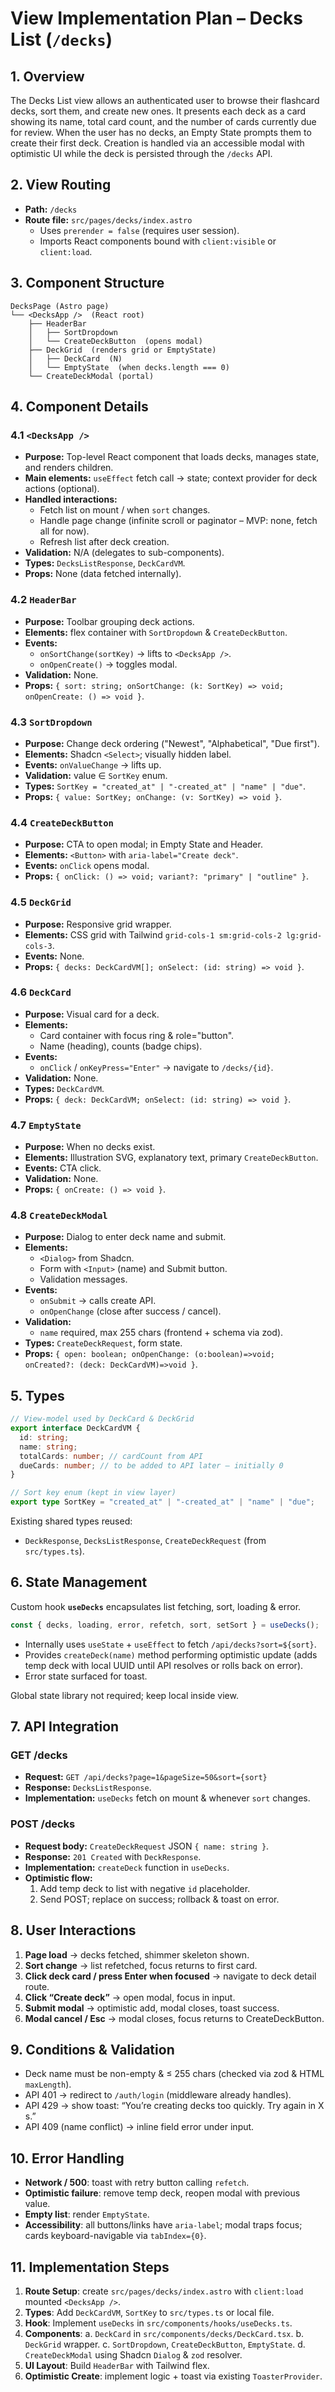# View Implementation Plan – Decks List (`/decks`)

## 1. Overview

The Decks List view allows an authenticated user to browse their flashcard decks, sort them, and create new ones. It presents each deck as a card showing its name, total card count, and the number of cards currently due for review. When the user has no decks, an Empty State prompts them to create their first deck. Creation is handled via an accessible modal with optimistic UI while the deck is persisted through the `/decks` API.

## 2. View Routing

- **Path:** `/decks`
- **Route file:** `src/pages/decks/index.astro`
  - Uses `prerender = false` (requires user session).
  - Imports React components bound with `client:visible` or `client:load`.

## 3. Component Structure

```
DecksPage (Astro page)
└── <DecksApp />  (React root)
    ├── HeaderBar
    │   ├── SortDropdown
    │   └── CreateDeckButton  (opens modal)
    ├── DeckGrid  (renders grid or EmptyState)
    │   ├── DeckCard  (N)
    │   └── EmptyState  (when decks.length === 0)
    └── CreateDeckModal (portal)
```

## 4. Component Details

### 4.1 `<DecksApp />`

- **Purpose:** Top-level React component that loads decks, manages state, and renders children.
- **Main elements:** `useEffect` fetch call → state; context provider for deck actions (optional).
- **Handled interactions:**
  - Fetch list on mount / when `sort` changes.
  - Handle page change (infinite scroll or paginator – MVP: none, fetch all for now).
  - Refresh list after deck creation.
- **Validation:** N/A (delegates to sub-components).
- **Types:** `DecksListResponse`, `DeckCardVM`.
- **Props:** None (data fetched internally).

### 4.2 `HeaderBar`

- **Purpose:** Toolbar grouping deck actions.
- **Elements:** flex container with `SortDropdown` & `CreateDeckButton`.
- **Events:**
  - `onSortChange(sortKey)` → lifts to `<DecksApp />`.
  - `onOpenCreate()` → toggles modal.
- **Validation:** None.
- **Props:** `{ sort: string; onSortChange: (k: SortKey) => void; onOpenCreate: () => void }`.

### 4.3 `SortDropdown`

- **Purpose:** Change deck ordering ("Newest", "Alphabetical", "Due first").
- **Elements:** Shadcn `<Select>`; visually hidden label.
- **Events:** `onValueChange` → lifts up.
- **Validation:** value ∈ `SortKey` enum.
- **Types:** `SortKey = "created_at" | "-created_at" | "name" | "due"`.
- **Props:** `{ value: SortKey; onChange: (v: SortKey) => void }`.

### 4.4 `CreateDeckButton`

- **Purpose:** CTA to open modal; in Empty State and Header.
- **Elements:** `<Button>` with `aria-label="Create deck"`.
- **Events:** `onClick` opens modal.
- **Props:** `{ onClick: () => void; variant?: "primary" | "outline" }`.

### 4.5 `DeckGrid`

- **Purpose:** Responsive grid wrapper.
- **Elements:** CSS grid with Tailwind `grid-cols-1 sm:grid-cols-2 lg:grid-cols-3`.
- **Events:** None.
- **Props:** `{ decks: DeckCardVM[]; onSelect: (id: string) => void }`.

### 4.6 `DeckCard`

- **Purpose:** Visual card for a deck.
- **Elements:**
  - Card container with focus ring & role="button".
  - Name (heading), counts (badge chips).
- **Events:**
  - `onClick` / `onKeyPress="Enter"` → navigate to `/decks/{id}`.
- **Validation:** None.
- **Types:** `DeckCardVM`.
- **Props:** `{ deck: DeckCardVM; onSelect: (id: string) => void }`.

### 4.7 `EmptyState`

- **Purpose:** When no decks exist.
- **Elements:** Illustration SVG, explanatory text, primary `CreateDeckButton`.
- **Events:** CTA click.
- **Validation:** None.
- **Props:** `{ onCreate: () => void }`.

### 4.8 `CreateDeckModal`

- **Purpose:** Dialog to enter deck name and submit.
- **Elements:**
  - `<Dialog>` from Shadcn.
  - Form with `<Input>` (name) and Submit button.
  - Validation messages.
- **Events:**
  - `onSubmit` → calls create API.
  - `onOpenChange` (close after success / cancel).
- **Validation:**
  - `name` required, max 255 chars (frontend + schema via zod).
- **Types:** `CreateDeckRequest`, form state.
- **Props:** `{ open: boolean; onOpenChange: (o:boolean)=>void; onCreated?: (deck: DeckCardVM)=>void }`.

## 5. Types

```ts
// View-model used by DeckCard & DeckGrid
export interface DeckCardVM {
  id: string;
  name: string;
  totalCards: number; // cardCount from API
  dueCards: number; // to be added to API later – initially 0
}

// Sort key enum (kept in view layer)
export type SortKey = "created_at" | "-created_at" | "name" | "due";
```

Existing shared types reused:

- `DeckResponse`, `DecksListResponse`, `CreateDeckRequest` (from `src/types.ts`).

## 6. State Management

Custom hook **`useDecks`** encapsulates list fetching, sort, loading & error.

```ts
const { decks, loading, error, refetch, sort, setSort } = useDecks();
```

- Internally uses `useState` + `useEffect` to fetch `/api/decks?sort=${sort}`.
- Provides `createDeck(name)` method performing optimistic update (adds temp deck with local UUID until API resolves or rolls back on error).
- Error state surfaced for toast.

Global state library not required; keep local inside view.

## 7. API Integration

### GET /decks

- **Request:** `GET /api/decks?page=1&pageSize=50&sort={sort}`
- **Response:** `DecksListResponse`.
- **Implementation:** `useDecks` fetch on mount & whenever `sort` changes.

### POST /decks

- **Request body:** `CreateDeckRequest` JSON `{ name: string }`.
- **Response:** `201 Created` with `DeckResponse`.
- **Implementation:** `createDeck` function in `useDecks`.
- **Optimistic flow:**
  1. Add temp deck to list with negative `id` placeholder.
  2. Send POST; replace on success; rollback & toast on error.

## 8. User Interactions

1. **Page load** → decks fetched, shimmer skeleton shown.
2. **Sort change** → list refetched, focus returns to first card.
3. **Click deck card / press Enter when focused** → navigate to deck detail route.
4. **Click “Create deck”** → open modal, focus in input.
5. **Submit modal** → optimistic add, modal closes, toast success.
6. **Modal cancel / Esc** → modal closes, focus returns to CreateDeckButton.

## 9. Conditions & Validation

- Deck name must be non-empty & ≤ 255 chars (checked via zod & HTML `maxLength`).
- API 401 → redirect to `/auth/login` (middleware already handles).
- API 429 → show toast: “You’re creating decks too quickly. Try again in X s.”
- API 409 (name conflict) → inline field error under input.

## 10. Error Handling

- **Network / 500**: toast with retry button calling `refetch`.
- **Optimistic failure**: remove temp deck, reopen modal with previous value.
- **Empty list**: render `EmptyState`.
- **Accessibility**: all buttons/links have `aria-label`; modal traps focus; cards keyboard-navigable via `tabIndex={0}`.

## 11. Implementation Steps

1. **Route Setup**: create `src/pages/decks/index.astro` with `client:load` mounted `<DecksApp />`.
2. **Types**: Add `DeckCardVM`, `SortKey` to `src/types.ts` or local file.
3. **Hook**: Implement `useDecks` in `src/components/hooks/useDecks.ts`.
4. **Components**:
   a. `DeckCard` in `src/components/decks/DeckCard.tsx`.
   b. `DeckGrid` wrapper.
   c. `SortDropdown`, `CreateDeckButton`, `EmptyState`.
   d. `CreateDeckModal` using Shadcn `Dialog` & `zod` resolver.
5. **UI Layout**: Build `HeaderBar` with Tailwind flex.
6. **Optimistic Create**: implement logic + toast via existing `ToasterProvider`.

